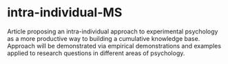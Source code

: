 intra-individual-MS
===================

Article proposing an intra-individual approach to experimental psychology as a more productive way to building a cumulative knowledge base. Approach will be demonstrated via empirical demonstrations and examples applied to research questions in different areas of psychology.
